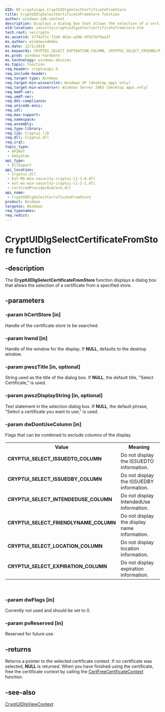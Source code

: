 ```yaml
---
UID: NF:cryptuiapi.CryptUIDlgSelectCertificateFromStore
title: CryptUIDlgSelectCertificateFromStore function
author: windows-sdk-content
description: Displays a dialog box that allows the selection of a certificate from a specified store.
old-location: security\cryptuidlgselectcertificatefromstore.htm
tech.root: seccrypto
ms.assetid: 5774af1c-f2d4-4b1e-a20b-dfb57bf9aa37
ms.author: windowssdkdev
ms.date: 12/5/2018
ms.keywords: CRYPTUI_SELECT_EXPIRATION_COLUMN, CRYPTUI_SELECT_FRIENDLYNAME_COLUMN, CRYPTUI_SELECT_INTENDEDUSE_COLUMN, CRYPTUI_SELECT_ISSUEDBY_COLUMN, CRYPTUI_SELECT_ISSUEDTO_COLUMN, CRYPTUI_SELECT_LOCATION_COLUMN, CryptUIDlgSelectCertificateFromStore, CryptUIDlgSelectCertificateFromStore function [Security], _crypto2_cryptuidlgselectcertificatefromstore, cryptuiapi/CryptUIDlgSelectCertificateFromStore, security.cryptuidlgselectcertificatefromstore
ms.prod: windows-hardware
ms.technology: windows-devices
ms.topic: function
req.header: cryptuiapi.h
req.include-header: 
req.target-type: Windows
req.target-min-winverclnt: Windows XP [desktop apps only]
req.target-min-winversvr: Windows Server 2003 [desktop apps only]
req.kmdf-ver: 
req.umdf-ver: 
req.ddi-compliance: 
req.unicode-ansi: 
req.idl: 
req.max-support: 
req.namespace: 
req.assembly: 
req.type-library: 
req.lib: Cryptui.lib
req.dll: Cryptui.dll
req.irql: 
topic_type:
 - APIRef
 - kbSyntax
api_type:
 - DllExport
api_location:
 - Cryptui.dll
 - Ext-MS-Win-security-cryptui-l1-1-0.dll
 - ext-ms-win-security-cryptui-l1-1-1.dll
 - CertCredProviderOneCore.dll
api_name:
 - CryptUIDlgSelectCertificateFromStore
product: Windows
targetos: Windows
req.typenames: 
req.redist: 
---
```


# CryptUIDlgSelectCertificateFromStore function


## -description


The <b>CryptUIDlgSelectCertificateFromStore</b> function displays a dialog box that allows the selection of a certificate from a specified store.


## -parameters




### -param hCertStore [in]

Handle of the certificate store to be searched.


### -param hwnd [in]

Handle of the window for the display. If <b>NULL</b>, defaults to the desktop window.


### -param pwszTitle [in, optional]

String used as the title of the dialog box. If <b>NULL</b>, the default title, "Select Certificate," is used.


### -param pwszDisplayString [in, optional]

Text statement in the selection dialog box. If <b>NULL</b>, the default phrase, "Select a certificate you want to use," is used.


### -param dwDontUseColumn [in]

Flags that can be combined to exclude columns of the display. 



					

<table>
<tr>
<th>Value</th>
<th>Meaning</th>
</tr>
<tr>
<td width="40%"><a id="CRYPTUI_SELECT_ISSUEDTO_COLUMN"></a><a id="cryptui_select_issuedto_column"></a><dl>
<dt><b>CRYPTUI_SELECT_ISSUEDTO_COLUMN</b></dt>
</dl>
</td>
<td width="60%">
Do not display the ISSUEDTO information.

</td>
</tr>
<tr>
<td width="40%"><a id="CRYPTUI_SELECT_ISSUEDBY_COLUMN"></a><a id="cryptui_select_issuedby_column"></a><dl>
<dt><b>CRYPTUI_SELECT_ISSUEDBY_COLUMN</b></dt>
</dl>
</td>
<td width="60%">
Do not display the ISSUEDBY information.

</td>
</tr>
<tr>
<td width="40%"><a id="CRYPTUI_SELECT_INTENDEDUSE_COLUMN"></a><a id="cryptui_select_intendeduse_column"></a><dl>
<dt><b>CRYPTUI_SELECT_INTENDEDUSE_COLUMN</b></dt>
</dl>
</td>
<td width="60%">
Do not display IntendedUse information.

</td>
</tr>
<tr>
<td width="40%"><a id="CRYPTUI_SELECT_FRIENDLYNAME_COLUMN"></a><a id="cryptui_select_friendlyname_column"></a><dl>
<dt><b>CRYPTUI_SELECT_FRIENDLYNAME_COLUMN</b></dt>
</dl>
</td>
<td width="60%">
Do not display the display name information.

</td>
</tr>
<tr>
<td width="40%"><a id="CRYPTUI_SELECT_LOCATION_COLUMN"></a><a id="cryptui_select_location_column"></a><dl>
<dt><b>CRYPTUI_SELECT_LOCATION_COLUMN</b></dt>
</dl>
</td>
<td width="60%">
Do not display location information.

</td>
</tr>
<tr>
<td width="40%"><a id="CRYPTUI_SELECT_EXPIRATION_COLUMN"></a><a id="cryptui_select_expiration_column"></a><dl>
<dt><b>CRYPTUI_SELECT_EXPIRATION_COLUMN</b></dt>
</dl>
</td>
<td width="60%">
Do not display expiration information.

</td>
</tr>
</table>
 


### -param dwFlags [in]

Currently not used and should be set to 0.


### -param pvReserved [in]

Reserved for future use.


## -returns



Returns a pointer to the selected certificate context. If no certificate was selected, <b>NULL</b> is returned. When you have finished using the certificate, free the certificate context by calling the <a href="https://msdn.microsoft.com/en-us/library/Aa376075(v=VS.85).aspx">CertFreeCertificateContext</a> function.




## -see-also




<a href="https://msdn.microsoft.com/en-us/library/Aa380290(v=VS.85).aspx">CryptUIDlgViewContext</a>
 

 

